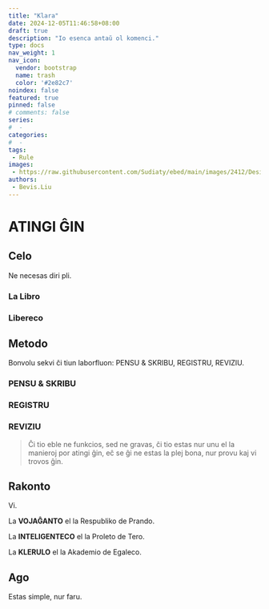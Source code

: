 ```yaml
---
title: "Klara"
date: 2024-12-05T11:46:58+08:00
draft: true
description: "Io esenca antaŭ ol komenci."
type: docs
nav_weight: 1
nav_icon:
  vendor: bootstrap
  name: trash
  color: '#2e82c7'
noindex: false
featured: true
pinned: false
# comments: false
series:
#  - 
categories:
#  - 
tags:
 - Rule
images:
 - https://raw.githubusercontent.com/Sudiaty/ebed/main/images/2412/Designer-2024-12-05-17-21-24.png
authors:
 - Bevis.Liu
---
```



# ATINGI ĜIN



## Celo

Ne necesas diri pli.

### La Libro


### Libereco


## Metodo

Bonvolu sekvi ĉi tiun laborfluon: PENSU & SKRIBU, REGISTRU, REVIZIU.

### PENSU & SKRIBU

### REGISTRU

### REVIZIU

> Ĉi tio eble ne funkcios, sed ne gravas, ĉi tio estas nur unu el la manieroj por atingi ĝin, eĉ se ĝi ne estas la plej bona, nur provu kaj vi trovos ĝin.

## Rakonto

Vi.

La **VOJAĜANTO** el la Respubliko de Prando.

La **INTELIGENTECO** el la Proleto de Tero.

La **KLERULO** el la Akademio de Egaleco.



## Ago

Estas simple, nur faru.

